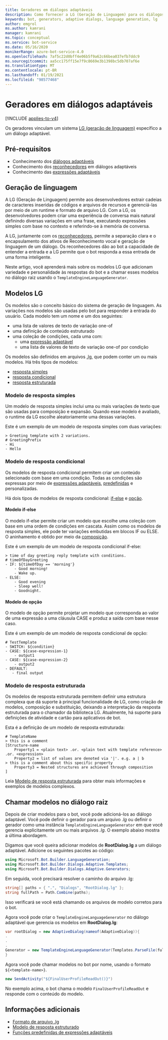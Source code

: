 ```yaml
---
title: Geradores em diálogos adaptáveis
description: Como fornecer a LG (Geração de Linguagem) para os diálogos adaptáveis usando geradores.
keywords: bot, generators, adaptive dialogs, language generation, lg
author: emgrol
ms.author: kamrani
manager: kamrani
ms.topic: conceptual
ms.service: bot-service
ms.date: 05/16/2020
monikerRange: azure-bot-service-4.0
ms.openlocfilehash: 7af5c22d0bff4e06b5f9a62c66bea037efb7ddc9
ms.sourcegitcommit: aa5cc175ff15e7f9c8669e3b1398bc5db707af6e
ms.translationtype: MT
ms.contentlocale: pt-BR
ms.lasthandoff: 01/19/2021
ms.locfileid: "98577468"
---
```

# <a name="generators-in-adaptive-dialogs"></a>Geradores em diálogos adaptáveis

[!INCLUDE [applies-to-v4](../includes/applies-to-v4-current.md)]

Os geradores vinculam um sistema [LG (geração de linguagem)](bot-builder-concept-language-generation.md) específico a um diálogo adaptável.

## <a name="prerequisites"></a>Pré-requisitos

- Conhecimento dos [diálogos adaptáveis](bot-builder-adaptive-dialog-Introduction.md)
- Conhecimento dos [reconhecedores](bot-builder-concept-adaptive-dialog-recognizers.md) em diálogos adaptáveis
- Conhecimento das [expressões adaptáveis](bot-builder-concept-adaptive-expressions.md)

## <a name="language-generation"></a>Geração de linguagem

A LG (Geração de Linguagem) permite aos desenvolvedores extrair cadeias de caracteres inseridas de códigos e arquivos de recursos e gerenciá-las por meio de um runtime e formato de arquivo LG. Com a LG, os desenvolvedores podem criar uma experiência de conversa mais natural definindo diversas variações em uma frase, executando expressões simples com base no contexto e referindo-se à memória de conversa.

A LG, juntamente com os [reconhecedores](bot-builder-concept-adaptive-dialog-recognizers.md), permite a separação clara e o encapsulamento dos ativos de Reconhecimento vocal e geração de linguagem de um diálogo. Os reconhecedores dão ao bot a capacidade de entender a entrada e a LG permite que o bot responda a essa entrada de uma forma inteligente.

Neste artigo, você aprenderá mais sobre os modelos LG que adicionam variedade e personalidade às respostas do bot e a chamar esses modelos no diálogo raiz usando o `TemplateEngineLanguageGenerator`.

## <a name="lg-templates"></a>Modelos LG

Os modelos são o conceito básico do sistema de geração de linguagem. As variações nos modelos são usadas pelo bot para responder à entrada do usuário. Cada modelo tem um nome e um dos seguintes:

- uma lista de valores de texto de variação one-of
- uma definição de conteúdo estruturado
- uma coleção de condições, cada uma com:
    - uma [expressão adaptável](bot-builder-concept-adaptive-expressions.md)
    - uma lista de valores de texto de variação one-of por condição

Os modelos são definidos em arquivos [.lg](../file-format/bot-builder-lg-file-format.md), que podem conter um ou mais modelos. Há três tipos de modelos:

- [resposta simples](../file-format/bot-builder-lg-file-format.md#simple-response-template)
- [resposta condicional](../file-format/bot-builder-lg-file-format.md#conditional-response-template)
- [resposta estruturada](../file-format/bot-builder-lg-file-format.md#structured-response-template)

### <a name="simple-response-template"></a>Modelo de resposta simples

Um modelo de resposta simples inclui uma ou mais variações de texto que são usadas para composição e expansão. Quando esse modelo é avaliado, o runtime da LG escolhe aleatoriamente uma dessas variações.

Este é um exemplo de um modelo de resposta simples com duas variações:

```lg
> Greeting template with 2 variations.
# GreetingPrefix
- Hi
- Hello
```

### <a name="conditional-response-template"></a>Modelo de resposta condicional

Os modelos de resposta condicional permitem criar um conteúdo selecionado com base em uma condição. Todas as condições são expressas por meio de [expressões adaptáveis](bot-builder-concept-adaptive-expressions.md), [predefinidas](../adaptive-expressions/adaptive-expressions-prebuilt-functions.md) e personalizadas.

Há dois tipos de modelos de resposta condicional: [if-else](../file-format/bot-builder-lg-file-format.md#if-else-template) e [opção](../file-format/bot-builder-lg-file-format.md#switch-template).

#### <a name="if-else-template"></a>Modelo if-else

O modelo if-else permite criar um modelo que escolhe uma coleção com base em uma ordem de condições em cascata. Assim como os modelos de resposta simples, ele pode ter variações embutidas em blocos IF ou ELSE. O aninhamento é obtido por meio da [composição](#structured-response-template).

Este é um exemplo de um modelo de resposta condicional if-else:

```lg
> time of day greeting reply template with conditions.
# timeOfDayGreeting
- IF: ${timeOfDay == 'morning'}
    - Good morning!
    - Wake up.
- ELSE:
    - Good evening
    - Sleep well!
    - Goodnight.
```

#### <a name="switch-template"></a>Modelo de opção

O modelo de opção permite projetar um modelo que corresponda ao valor de uma expressão a uma cláusula CASE e produz a saída com base nesse caso.

Este é um exemplo de um modelo de resposta condicional de opção:

```lg
# TestTemplate
- SWITCH: ${condition}
- CASE: ${case-expression-1}
    - output1
- CASE: ${case-expression-2}
    - output2
- DEFAULT:
   - final output
```

### <a name="structured-response-template"></a>Modelo de resposta estruturada

Os modelos de resposta estruturada permitem definir uma estrutura complexa que dá suporte à principal funcionalidade de LG, como criação de modelos, composição e substituição, deixando a interpretação da resposta estruturada para o chamador da biblioteca LG. Atualmente, há suporte para definições de atividade e cartão para aplicativos de bot.

Esta é a definição de um modelo de resposta estruturada:

```lg
# TemplateName
> this is a comment
[Structure-name
    Property1 = <plain text> .or. <plain text with template reference> .or. <expression>
    Property2 = list of values are denoted via '|'. e.g. a | b
> this is a comment about this specific property
    Property3 = Nested structures are achieved through composition
]
```

Leia [Modelo de resposta estruturada](../language-generation/language-generation-structured-response-template.md) para obter mais informações e exemplos de modelos complexos.

## <a name="call-templates-in-your-root-dialog"></a>Chamar modelos no diálogo raiz

Depois de criar modelos para o bot, você pode adicioná-los ao diálogo adaptável. Você pode definir o gerador para um arquivo _.lg_ ou definir o gerador como uma instância `TemplateEngineLanguageGenerator` em que você gerencia explicitamente um ou mais arquivos _.lg_. O exemplo abaixo mostra a última abordagem.

<!--### [C#](#tab/csharp)-->

Digamos que você queira adicionar modelos de **RootDialog.lg** a um diálogo adaptável. Adicione os seguintes pacotes ao código:

```csharp
using Microsoft.Bot.Builder.LanguageGeneration;
using Microsoft.Bot.Builder.Dialogs.Adaptive.Templates;
using Microsoft.Bot.Builder.Dialogs.Adaptive.Generators;

```

Em seguida, você precisará resolver o caminho do arquivo .lg:

```csharp
string[] paths = { ".", "Dialogs", "RootDialog.lg" };
string fullPath = Path.Combine(paths);
```

Isso verificará se você está chamando os arquivos de modelo corretos para o bot.

Agora você pode criar o `TemplateEngineLanguageGenerator` no diálogo adaptável que gerencia os modelos em **RootDialog.lg**:

```csharp
var rootDialog = new AdaptiveDialog(nameof(AdaptiveDialog)){
.
.
.
Generator = new TemplateEngineLanguageGenerator(Templates.ParseFile(fullPath))
}
```

Agora você pode chamar modelos no bot por nome, usando o formato `${<template-name>}`.

```csharp
new SendActivity("${FinalUserProfileReadOut()}")
```

No exemplo acima, o bot chama o modelo `FinalUserProfileReadOut` e responde com o conteúdo do modelo.

<!--### [Javascript](#tab/javascript)

Say you want to add templates from **RootDialog.lg** to an adaptive dialog. Add the following lines to your code to require the necessary packages:

```javascript
const { NumberInput, AttachmentInput, ConfirmInput, IfCondition, ActivityTemplate, AdaptiveDialog, TextInput, SendActivity, TemplateEngineLanguageGenerator, OnBeginDialog } = require('botbuilder-dialogs-adaptive');
const { Templates } = require('botbuilder-lg');
```

Resolve the path using `path.join()` and use the `Templates` constant to parse the **rootDialog.lg** file:

```javascript
const lgFile = Templates.parseFile(path.join(__dirname, 'rootDialog.lg'));
```

By joining the path you ensure that you are calling the correct template files for your bot.

Now you can create the `TemplateEngineLanguageGenerator` to manage the templates in **rootDialog.lg**:

```javascript
const rootDialog = new AdaptiveDialog(ROOT_DIALOG).configure(
.
.
.
generator: new TemplateEngineLanguageGenerator(lgFile)
```

You can now call templates in your bot by name, using the format `${<template-name>}`.

```javascript
new SendActivity('${FinalUserProfileReadOut()}')
```

In the example above, the bot calls the `FinalUserProfileReadOut` template and responds with the contents of the template.

---    -->

## <a name="additional-information"></a>Informações adicionais

- [Formato de arquivo .lg](../file-format/bot-builder-lg-file-format.md)
- [Modelo de resposta estruturado](../language-generation/language-generation-structured-response-template.md)
- [Funções predefinidas de expressões adaptáveis](../adaptive-expressions/adaptive-expressions-prebuilt-functions.md)
